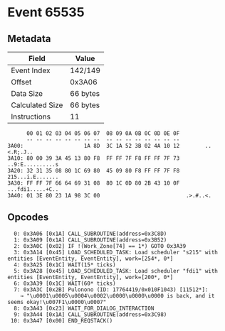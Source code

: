 # Event 65535

## Metadata

| Field           | Value    |
|-----------------|----------|
| Event Index     | 142/149  |
| Offset          | 0x3A06   |
| Data Size       | 66 bytes |
| Calculated Size | 66 bytes |
| Instructions    | 11       |

```
      00 01 02 03 04 05 06 07  08 09 0A 0B 0C 0D 0E 0F
      -- -- -- -- -- -- -- --  -- -- -- -- -- -- -- --
3A00:                   1A 8D  3C 1A 52 3B 02 4A 10 12        ..<.R;.J..
3A10: 80 00 39 3A 45 13 80 F8  FF FF 7F F8 FF FF 7F 73  ..9:E..........s
3A20: 32 31 35 08 80 1C 69 80  45 09 80 F8 FF FF 7F F8  215...i.E.......
3A30: FF FF 7F 66 64 69 31 08  80 1C 0D 80 2B 43 10 0F  ...fdi1.....+C..
3A40: 01 3E 80 23 1A 98 3C 00                           .>.#..<.        
```

## Opcodes

```
  0: 0x3A06 [0x1A] CALL_SUBROUTINE(address=0x3C8D)
  1: 0x3A09 [0x1A] CALL_SUBROUTINE(address=0x3B52)
  2: 0x3A0C [0x02] IF !(Work_Zone[74] == 1*) GOTO 0x3A39
  3: 0x3A14 [0x45] LOAD_SCHEDULED_TASK: Load scheduler "s215" with entities [EventEntity, EventEntity], work=[254*, 0*]
  4: 0x3A25 [0x1C] WAIT(15* ticks)
  5: 0x3A28 [0x45] LOAD_SCHEDULED_TASK: Load scheduler "fdi1" with entities [EventEntity, EventEntity], work=[200*, 0*]
  6: 0x3A39 [0x1C] WAIT(60* ticks)
  7: 0x3A3C [0x2B] Pulonono (ID: 17764419/0x010F1043) [11512*]:
    → "\u0001\u0005\u0004\u0002\u0000\u0000\u0000 is back, and it seems okay!\u007F1\u0000\u0007"
  8: 0x3A43 [0x23] WAIT_FOR_DIALOG_INTERACTION
  9: 0x3A44 [0x1A] CALL_SUBROUTINE(address=0x3C98)
 10: 0x3A47 [0x00] END_REQSTACK()
```
